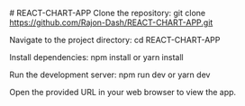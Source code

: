 
#   R E A C T - C H A R T - A P P 
 
 
Clone the repository: git clone https://github.com/Rajon-Dash/REACT-CHART-APP.git

Navigate to the project directory: cd REACT-CHART-APP

Install dependencies: npm install or yarn install

Run the development server: npm run dev or yarn dev

Open the provided URL in your web browser to view the app.

